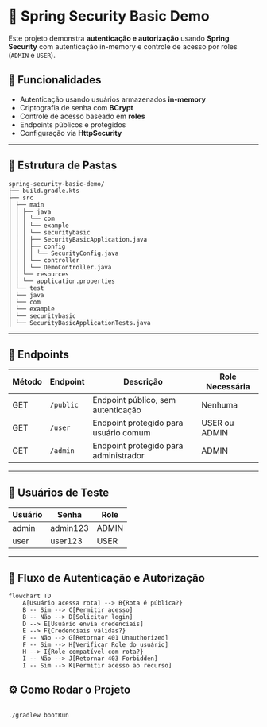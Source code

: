 # 🔐 Spring Security Basic Demo

Este projeto demonstra **autenticação e autorização** usando **Spring Security** com autenticação in-memory e controle de acesso por roles (`ADMIN` e `USER`).

## 📌 Funcionalidades

- Autenticação usando usuários armazenados **in-memory**
- Criptografia de senha com **BCrypt**
- Controle de acesso baseado em **roles**
- Endpoints públicos e protegidos
- Configuração via **HttpSecurity**

---

## 📂 Estrutura de Pastas

```text
spring-security-basic-demo/
├── build.gradle.kts
├── src
│ ├── main
│ │ ├── java
│ │ │ └── com
│ │ │ └── example
│ │ │ └── securitybasic
│ │ │ ├── SecurityBasicApplication.java
│ │ │ ├── config
│ │ │ │ └── SecurityConfig.java
│ │ │ └── controller
│ │ │ └── DemoController.java
│ │ └── resources
│ │ └── application.properties
│ └── test
│ └── java
│ └── com
│ └── example
│ └── securitybasic
│ └── SecurityBasicApplicationTests.java
```

---

## 🚀 Endpoints

| Método | Endpoint  | Descrição | Role Necessária |
|--------|----------|-----------|-----------------|
| GET    | `/public` | Endpoint público, sem autenticação | Nenhuma |
| GET    | `/user`   | Endpoint protegido para usuário comum | USER ou ADMIN |
| GET    | `/admin`  | Endpoint protegido para administrador | ADMIN |

---

## 👤 Usuários de Teste

| Usuário | Senha     | Role  |
|---------|----------|-------|
| admin   | admin123 | ADMIN |
| user    | user123  | USER  |

---
## 🔄 Fluxo de Autenticação e Autorização

```mermaid
flowchart TD
    A[Usuário acessa rota] --> B{Rota é pública?}
    B -- Sim --> C[Permitir acesso]
    B -- Não --> D[Solicitar login]
    D --> E[Usuário envia credenciais]
    E --> F{Credenciais válidas?}
    F -- Não --> G[Retornar 401 Unauthorized]
    F -- Sim --> H[Verificar Role do usuário]
    H --> I{Role compatível com rota?}
    I -- Não --> J[Retornar 403 Forbidden]
    I -- Sim --> K[Permitir acesso ao recurso]
```

## ⚙️ Como Rodar o Projeto

```bash

./gradlew bootRun

```


